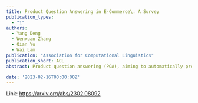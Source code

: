 ```yaml
---
title: Product Question Answering in E-Commerce\: A Survey
publication_types:
  - "1"
authors:
  - Yang Deng
  - Wenxuan Zhang
  - Qian Yu
  - Wai Lam
publication: "Association for Computational Linguistics"
publication_short: ACL
abstract: Product question answering (PQA), aiming to automatically provide instant responses to customer's questions in E-Commerce platforms, has drawn increasing attention in recent years. Compared with typical QA problems, PQA exhibits unique challenges such as the subjectivity and reliability of user-generated contents in E-commerce platforms. Therefore, various problem settings and novel methods have been proposed to capture these special characteristics. In this paper, we aim to systematically review existing research efforts on PQA. Specifically, we categorize PQA studies into four problem settings in terms of the form of provided answers. We analyze the pros and cons, as well as present existing datasets and evaluation protocols for each setting. We further summarize the most significant challenges that characterize PQA from general QA applications and discuss their corresponding solutions. Finally, we conclude this paper by providing the prospect on several future directions.

date: '2023-02-16T00:00:00Z'
---
```

Link: https://arxiv.org/abs/2302.08092